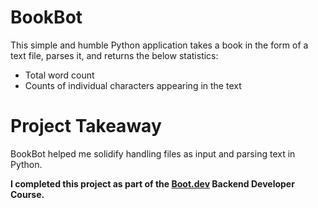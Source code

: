 # BookBot
This simple and humble Python application takes a book in the form of a text file, parses it, and returns the below statistics:
- Total word count
- Counts of individual characters appearing in the text

# Project Takeaway
BookBot helped me solidify handling files as input and parsing text in Python.

**I completed this project as part of the [Boot.dev](https://www.boot.dev/) Backend Developer Course.**
